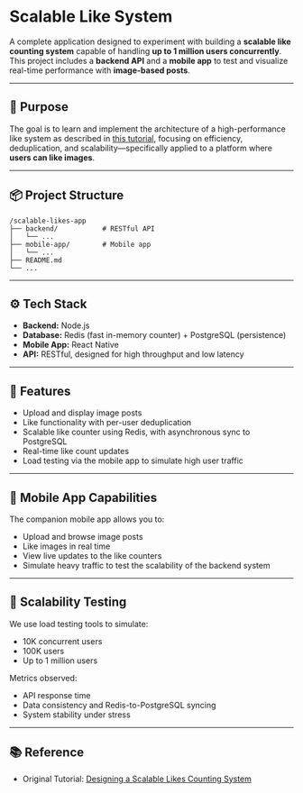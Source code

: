 # Scalable Like System

A complete application designed to experiment with building a **scalable like counting system** capable of handling **up to 1 million users concurrently**. This project includes a **backend API** and a **mobile app** to test and visualize real-time performance with **image-based posts**.

---

## 🧠 Purpose

The goal is to learn and implement the architecture of a high-performance like system as described in [this tutorial](https://blog.algomaster.io/p/designing-a-scalable-likes-counting-system), focusing on efficiency, deduplication, and scalability—specifically applied to a platform where **users can like images**.

---

## 📦 Project Structure

```
/scalable-likes-app
├── backend/           # RESTful API 
│   └── ...
├── mobile-app/        # Mobile app 
│   └── ...
├── README.md
└── ...
```

---

## ⚙️ Tech Stack

* **Backend:** Node.js
* **Database:** Redis (fast in-memory counter) + PostgreSQL (persistence)
* **Mobile App:** React Native
* **API:** RESTful, designed for high throughput and low latency

---

## 🚀 Features

* Upload and display image posts
* Like functionality with per-user deduplication
* Scalable like counter using Redis, with asynchronous sync to PostgreSQL
* Real-time like count updates
* Load testing via the mobile app to simulate high user traffic

---

## 📲 Mobile App Capabilities

The companion mobile app allows you to:

* Upload and browse image posts
* Like images in real time
* View live updates to the like counters
* Simulate heavy traffic to test the scalability of the backend system

---

## 🧪 Scalability Testing

We use load testing tools to simulate:

* 10K concurrent users
* 100K users
* Up to 1 million users

Metrics observed:

* API response time
* Data consistency and Redis-to-PostgreSQL syncing
* System stability under stress

---

## 📚 Reference

* Original Tutorial: [Designing a Scalable Likes Counting System](https://blog.algomaster.io/p/designing-a-scalable-likes-counting-system)
